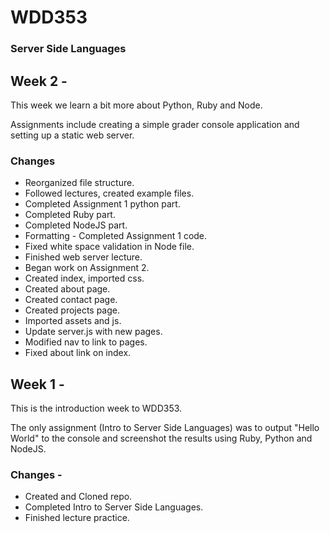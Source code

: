 # WDD353
### Server Side Languages

## Week 2 - 
This week we learn a bit more about Python, Ruby and Node. 

Assignments include creating a simple grader console application and setting up a static web server.

### Changes
- Reorganized file structure.
- Followed lectures, created example files.
- Completed Assignment 1 python part.
- Completed Ruby part.
- Completed NodeJS part.
- Formatting - Completed Assignment 1 code.
- Fixed white space validation in Node file.
- Finished web server lecture.
- Began work on Assignment 2.
- Created index, imported css.
- Created about page.
- Created contact page.
- Created projects page.
- Imported assets and js.
- Update server.js with new pages.
- Modified nav to link to pages.
- Fixed about link on index.


## Week 1 - 
This is the introduction week to WDD353. 

The only assignment (Intro to Server Side Languages) was to output "Hello World" to the console and screenshot the results using Ruby, Python and NodeJS.

### Changes - 
- Created and Cloned repo. 
- Completed Intro to Server Side Languages.
- Finished lecture practice.
